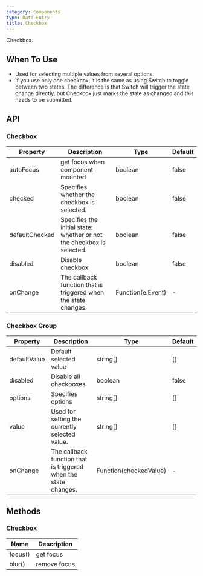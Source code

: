 ```yaml
---
category: Components
type: Data Entry
title: Checkbox
---
```


Checkbox.

## When To Use

- Used for selecting multiple values from several options.
- If you use only one checkbox, it is the same as using Switch to toggle between two states. The difference is that Switch will trigger the state change directly, but Checkbox just marks the state as changed and this needs to be submitted.

## API

### Checkbox

| Property | Description | Type | Default |
| -------- | ----------- | ---- | ------- |
| autoFocus | get focus when component mounted | boolean | false |
| checked | Specifies whether the checkbox is selected. | boolean | false |
| defaultChecked | Specifies the initial state: whether or not the checkbox is selected. | boolean | false |
| disabled | Disable checkbox | boolean | false |
| onChange | The callback function that is triggered when the state changes. | Function(e:Event) | - |

### Checkbox Group

| Property | Description | Type | Default |
| -------- | ----------- | ---- | ------- |
| defaultValue | Default selected value | string\[] | \[] |
| disabled | Disable all checkboxes | boolean | false |
| options | Specifies options | string\[] | \[] |
| value | Used for setting the currently selected value. | string\[] | \[] |
| onChange | The callback function that is triggered when the state changes. | Function(checkedValue) | - |

## Methods

### Checkbox

| Name | Description |
| ---- | ----------- |
| focus() | get focus |
| blur() | remove focus |
